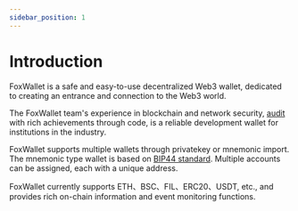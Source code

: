```yaml
---
sidebar_position: 1
---
```


# Introduction

FoxWallet is a safe and easy-to-use decentralized Web3 wallet, dedicated to creating an entrance and connection to the Web3 world.

The FoxWallet team's experience in blockchain and network security, [audit](https://www.certik.org/projects/fox-wallet) with rich achievements through code, is a reliable development wallet for institutions in the industry.

FoxWallet supports multiple wallets through privatekey or mnemonic import. The mnemonic type wallet is based on [BIP44 standard](https://github.com/bitcoin/bips/blob/master/bip-0044.mediawiki). Multiple accounts can be assigned, each with a unique address.

FoxWallet currently supports ETH、BSC、FIL、ERC20、USDT, etc., and provides rich on-chain information and event monitoring functions.